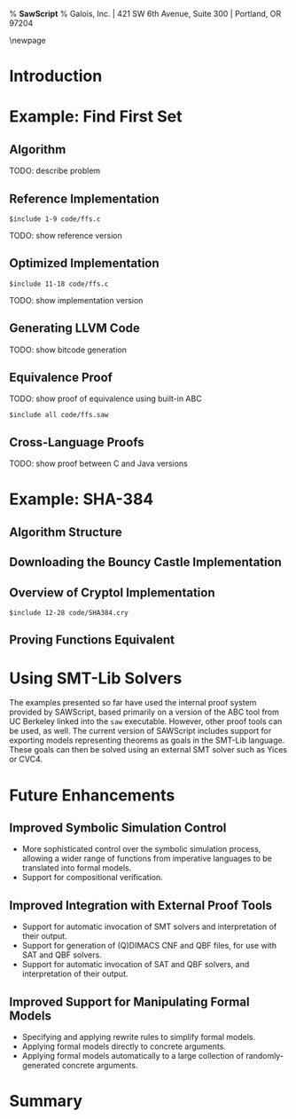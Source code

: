 % **SawScript**
% Galois, Inc. | 421 SW 6th Avenue, Suite 300 | Portland, OR 97204

\newpage

Introduction
============

Example: Find First Set
=======================

Algorithm
---------

TODO: describe problem

Reference Implementation
-------------------------

``` {.c}
$include 1-9 code/ffs.c
```

TODO: show reference version

Optimized Implementation
------------------------

``` {.c}
$include 11-18 code/ffs.c
```

TODO: show implementation version

Generating LLVM Code
--------------------

TODO: show bitcode generation

Equivalence Proof
-----------------

TODO: show proof of equivalence using built-in ABC

```
$include all code/ffs.saw
```

Cross-Language Proofs
---------------------

TODO: show proof between C and Java versions

Example: SHA-384
================

Algorithm Structure
-------------------

Downloading the Bouncy Castle Implementation
--------------------------------------------

Overview of Cryptol Implementation
----------------------------------

```
$include 12-28 code/SHA384.cry
```

Proving Functions Equivalent
----------------------------

Using SMT-Lib Solvers
=====================

The examples presented so far have used the internal proof system
provided by SAWScript, based primarily on a version of the ABC tool
from UC Berkeley linked into the `saw` executable. However, other
proof tools can be used, as well. The current version of SAWScript
includes support for exporting models representing theorems as goals
in the SMT-Lib language. These goals can then be solved using an
external SMT solver such as Yices or CVC4.

Future Enhancements
===================

Improved Symbolic Simulation Control
------------------------------------

  * More sophisticated control over the symbolic simulation process,
    allowing a wider range of functions from imperative languages to
    be translated into formal models.
  * Support for compositional verification.

Improved Integration with External Proof Tools
----------------------------------------------

  * Support for automatic invocation of SMT solvers and interpretation
    of their output.
  * Support for generation of (Q)DIMACS CNF and QBF files, for use
    with SAT and QBF solvers.
  * Support for automatic invocation of SAT and QBF solvers, and
    interpretation of their output.

Improved Support for Manipulating Formal Models
-----------------------------------------------

  * Specifying and applying rewrite rules to simplify formal models.
  * Applying formal models directly to concrete arguments.
  * Applying formal models automatically to a large collection of
    randomly-generated concrete arguments.

Summary
=======
